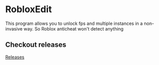 # RobloxEdit
This program allows you to unlock fps and multiple instances in a non-invasive way. So Roblox anticheat won't detect anything

## Checkout releases
[Releases](https://github.com/XaviFortes/RobloxEdit/releases)
